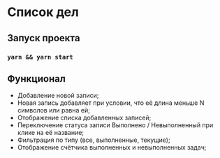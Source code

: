 
# Список дел

## Запуск проекта
### `yarn && yarn start`

## Функционал
* Добавление новой записи;
* Новая запись добавляет при условии, что её длина меньше N символов или равна ей;
* Отображение списка добавленных записей;
* Переключение статуса записи Выполнено / Невыполненный при клике на её название;
* Фильтрация по типу (все, выполненные, текущие); 
* Отображение счётчика выполненных и невыполненных задач;
